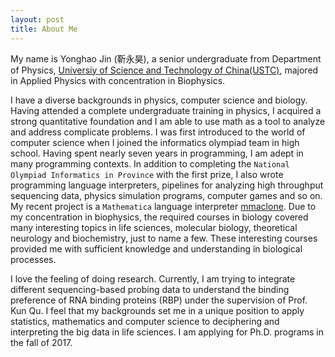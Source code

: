 ```yaml
---
layout: post
title: About Me
---
```


My name is Yonghao Jin (靳永昊), a senior undergraduate from Department of Physics, [Universiy of Science and Technology of China(USTC)](http://en.ustc.edu.cn/), majored in Applied Physics with concentration in Biophysics.

<!-- ### Background -->
I have a diverse backgrounds in physics, computer science and biology. Having attended a complete undergraduate training in physics,
I acquired a strong quantitative foundation and I am able to use math as a tool to analyze and address complicate problems.
 I was first introduced to the world of computer science when I joined the informatics olympiad team in high school. Having spent nearly seven years in programming, I am adept in many programming contexts. In addition to completing the `National Olympiad Informatics in Province` with the first prize, I also wrote programming language interpreters, pipelines for analyzing high throughput sequencing data, physics simulation programs, computer games and so on. My recent project is a `Mathematica` language interpreter [mmaclone](https://github.com/jyh1/mmaclone).
 Due to my concentration in biophysics, the required courses in biology covered many interesting topics in life sciences, molecular biology, theoretical neurology and biochemistry, just to name a few. These interesting courses provided me with sufficient knowledge and understanding in biological processes.


I love the feeling of doing research. Currently, I am trying to integrate different sequencing-based probing data to understand the binding preference of RNA binding proteins (RBP) under the supervision of Prof. Kun Qu.
I feel that my backgrounds set me in a unique position to apply statistics, mathematics and computer science to deciphering and interpreting the big data in life sciences.
I am applying for Ph.D. programs in the fall of 2017.
